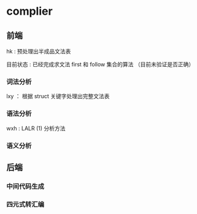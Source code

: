 # complier

## 前端

hk : 预处理出半成品文法表

目前状态 : 已经完成求文法 first 和 follow 集合的算法 （目前未验证是否正确）

### 词法分析

lxy ： 根据 struct 关键字处理出完整文法表

### 语法分析

wxh : LALR (1) 分析方法

### 语义分析

## 后端

### 中间代码生成

### 四元式转汇编
